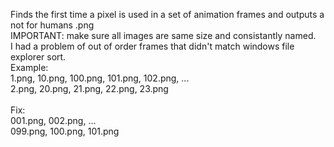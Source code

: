 Finds the first time a pixel is used in a set of animation frames and outputs a not for humans .png<br>
IMPORTANT: make sure all images are same size and consistantly named.<br>
I had a problem of out of order frames that didn't match windows file explorer sort.<br>
Example:<br>
1.png, 10.png, 100.png, 101.png, 102.png, ...<br>
2.png, 20.png, 21.png, 22.png, 23.png<br>
<br>
Fix:<br>
001.png, 002.png, ...<br>
099.png, 100.png, 101.png<br>
